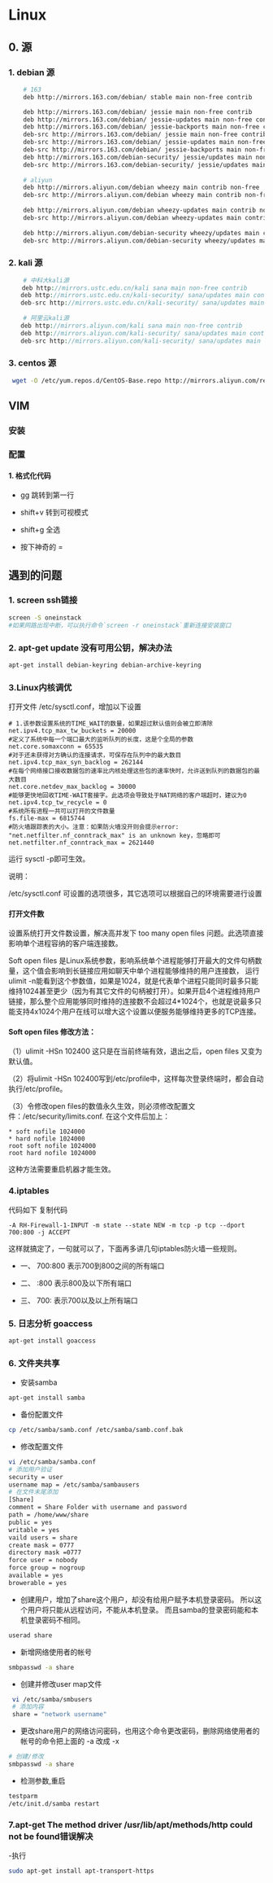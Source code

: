 # Linux  

## 0. 源

### 1. debian 源
    
```bash
    # 163
    deb http://mirrors.163.com/debian/ stable main non-free contrib

    deb http://mirrors.163.com/debian/ jessie main non-free contrib
    deb http://mirrors.163.com/debian/ jessie-updates main non-free contrib
    deb http://mirrors.163.com/debian/ jessie-backports main non-free contrib
    deb-src http://mirrors.163.com/debian/ jessie main non-free contrib
    deb-src http://mirrors.163.com/debian/ jessie-updates main non-free contrib
    deb-src http://mirrors.163.com/debian/ jessie-backports main non-free contrib
    deb http://mirrors.163.com/debian-security/ jessie/updates main non-free contrib
    deb-src http://mirrors.163.com/debian-security/ jessie/updates main non-free contrib
      
    # aliyun
    deb http://mirrors.aliyun.com/debian wheezy main contrib non-free
    deb-src http://mirrors.aliyun.com/debian wheezy main contrib non-free
    
    deb http://mirrors.aliyun.com/debian wheezy-updates main contrib non-free
    deb-src http://mirrors.aliyun.com/debian wheezy-updates main contrib non-free
    
    deb http://mirrors.aliyun.com/debian-security wheezy/updates main contrib non-free
    deb-src http://mirrors.aliyun.com/debian-security wheezy/updates main contrib non-free

```
### 2. kali 源

```php
    # 中科大kali源
　  deb http://mirrors.ustc.edu.cn/kali sana main non-free contrib
　　deb http://mirrors.ustc.edu.cn/kali-security/ sana/updates main contrib non-free
　　deb-src http://mirrors.ustc.edu.cn/kali-security/ sana/updates main contrib non-free
　　
    # 阿里云kali源
　　deb http://mirrors.aliyun.com/kali sana main non-free contrib
　　deb http://mirrors.aliyun.com/kali-security/ sana/updates main contrib non-free
　　deb-src http://mirrors.aliyun.com/kali-security/ sana/updates main contrib non-free

```

### 3. centos 源

```bash
 wget -O /etc/yum.repos.d/CentOS-Base.repo http://mirrors.aliyun.com/repo/Centos-6.repo
```

## VIM

### 安装

### 配置

#### 1. 格式化代码

- gg 跳转到第一行

- shift+v 转到可视模式

- shift+g 全选

- 按下神奇的 =




## 遇到的问题

### 1. screen ssh链接

```bash
screen -S oneinstack    
#如果网路出现中断，可以执行命令`screen -r oneinstack`重新连接安装窗口
```

### 2. apt-get update 没有可用公钥，解决办法

```bash
apt-get install debian-keyring debian-archive-keyring
```

### 3.Linux内核调优

打开文件 /etc/sysctl.conf，增加以下设置

    # 1.该参数设置系统的TIME_WAIT的数量，如果超过默认值则会被立即清除
    net.ipv4.tcp_max_tw_buckets = 20000
    #定义了系统中每一个端口最大的监听队列的长度，这是个全局的参数
    net.core.somaxconn = 65535
    #对于还未获得对方确认的连接请求，可保存在队列中的最大数目
    net.ipv4.tcp_max_syn_backlog = 262144
    #在每个网络接口接收数据包的速率比内核处理这些包的速率快时，允许送到队列的数据包的最大数目
    net.core.netdev_max_backlog = 30000
    #能够更快地回收TIME-WAIT套接字。此选项会导致处于NAT网络的客户端超时，建议为0
    net.ipv4.tcp_tw_recycle = 0
    #系统所有进程一共可以打开的文件数量
    fs.file-max = 6815744
    #防火墙跟踪表的大小。注意：如果防火墙没开则会提示error: "net.netfilter.nf_conntrack_max" is an unknown key，忽略即可
    net.netfilter.nf_conntrack_max = 2621440
    
运行 sysctl -p即可生效。

说明：

/etc/sysctl.conf 可设置的选项很多，其它选项可以根据自己的环境需要进行设置

####  打开文件数
设置系统打开文件数设置，解决高并发下 too many open files 问题。此选项直接影响单个进程容纳的客户端连接数。

Soft open files 是Linux系统参数，影响系统单个进程能够打开最大的文件句柄数量，这个值会影响到长链接应用如聊天中单个进程能够维持的用户连接数， 运行ulimit -n能看到这个参数值，如果是1024，就是代表单个进程只能同时最多只能维持1024甚至更少（因为有其它文件的句柄被打开）。如果开启4个进程维持用户链接，那么整个应用能够同时维持的连接数不会超过4*1024个，也就是说最多只能支持4x1024个用户在线可以增大这个设置以便服务能够维持更多的TCP连接。

#### Soft open files 修改方法：

（1）ulimit -HSn 102400    这只是在当前终端有效，退出之后，open files 又变为默认值。

（2）将ulimit -HSn 102400写到/etc/profile中，这样每次登录终端时，都会自动执行/etc/profile。

（3）令修改open files的数值永久生效，则必须修改配置文件：/etc/security/limits.conf. 在这个文件后加上：

    * soft nofile 1024000
    * hard nofile 1024000
    root soft nofile 1024000
    root hard nofile 1024000
    
这种方法需要重启机器才能生效。

### 4.iptables

代码如下 复制代码 

    -A RH-Firewall-1-INPUT -m state --state NEW -m tcp -p tcp --dport 700:800 -j ACCEPT

这样就搞定了，一句就可以了，下面再多讲几句iptables防火墙一些规则。

- 一、 700:800 表示700到800之间的所有端口
 
- 二、 :800 表示800及以下所有端口

- 三、 700: 表示700以及以上所有端口


### 5. 日志分析 goaccess

```bash
apt-get install goaccess
```

### 6. 文件夹共享

- 安装samba

```bash
apt-get install samba
```

- 备份配置文件

```bash
cp /etc/samba/samb.conf /etc/samba/samb.conf.bak
```

- 修改配置文件

```bash
vi /etc/samba/samba.conf
# 添加用户验证
security = user
username map = /etc/samba/sambausers
# 在文件末尾添加
[Share]
comment = Share Folder with username and password
path = /home/www/share
public = yes
writable = yes
vaild users = share
create mask = 0777
directory mask =0777
force user = nobody
force group = nogroup
available = yes
browerable = yes
```

- 创建用户，增加了share这个用户，却没有给用户赋予本机登录密码。
所以这个用户将只能从远程访问，不能从本机登录。
而且samba的登录密码能和本机登录密码不相同。 

```bash
userad share
```

- 新增网络使用者的帐号

```bash
smbpasswd -a share
```

- 创建并修改user map文件

```bash
 vi /etc/samba/smbusers
 # 添加内容
 share = "network username"  
```

- 更改share用户的网络访问密码，也用这个命令更改密码，删除网络使用者的帐号的命令把上面的 -a 改成 -x 

```bash
# 创建/修改
smbpasswd -a share
```

- 检测参数,重启

```bash
testparm 
/etc/init.d/samba restart 
```

### 7.apt-get The method driver /usr/lib/apt/methods/http could not be found错误解决

-执行

```bash
sudo apt-get install apt-transport-https
```
